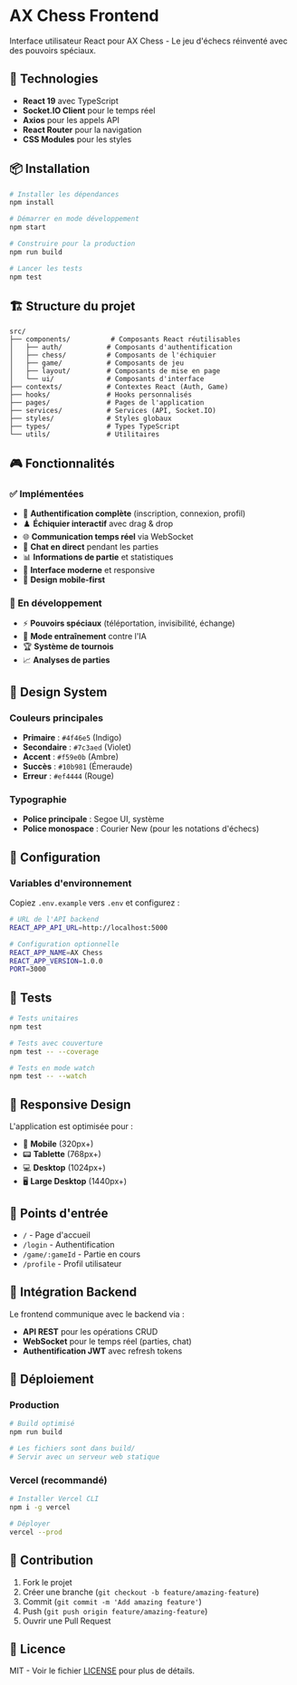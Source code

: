 # AX Chess Frontend

Interface utilisateur React pour AX Chess - Le jeu d'échecs réinventé avec des pouvoirs spéciaux.

## 🚀 Technologies

- **React 19** avec TypeScript
- **Socket.IO Client** pour le temps réel
- **Axios** pour les appels API
- **React Router** pour la navigation
- **CSS Modules** pour les styles

## 📦 Installation

```bash
# Installer les dépendances
npm install

# Démarrer en mode développement
npm start

# Construire pour la production
npm run build

# Lancer les tests
npm test
```

## 🏗️ Structure du projet

```
src/
├── components/          # Composants React réutilisables
│   ├── auth/           # Composants d'authentification
│   ├── chess/          # Composants de l'échiquier
│   ├── game/           # Composants de jeu
│   ├── layout/         # Composants de mise en page
│   └── ui/             # Composants d'interface
├── contexts/           # Contextes React (Auth, Game)
├── hooks/              # Hooks personnalisés
├── pages/              # Pages de l'application
├── services/           # Services (API, Socket.IO)
├── styles/             # Styles globaux
├── types/              # Types TypeScript
└── utils/              # Utilitaires
```

## 🎮 Fonctionnalités

### ✅ Implémentées
- 🔐 **Authentification complète** (inscription, connexion, profil)
- ♟️ **Échiquier interactif** avec drag & drop
- 🌐 **Communication temps réel** via WebSocket
- 💬 **Chat en direct** pendant les parties
- 📊 **Informations de partie** et statistiques
- 🎨 **Interface moderne** et responsive
- 📱 **Design mobile-first**

### 🚧 En développement
- ⚡ **Pouvoirs spéciaux** (téléportation, invisibilité, échange)
- 🤖 **Mode entraînement** contre l'IA
- 🏆 **Système de tournois**
- 📈 **Analyses de parties**

## 🎨 Design System

### Couleurs principales
- **Primaire** : `#4f46e5` (Indigo)
- **Secondaire** : `#7c3aed` (Violet)
- **Accent** : `#f59e0b` (Ambre)
- **Succès** : `#10b981` (Émeraude)
- **Erreur** : `#ef4444` (Rouge)

### Typographie
- **Police principale** : Segoe UI, système
- **Police monospace** : Courier New (pour les notations d'échecs)

## 🔧 Configuration

### Variables d'environnement

Copiez `.env.example` vers `.env` et configurez :

```bash
# URL de l'API backend
REACT_APP_API_URL=http://localhost:5000

# Configuration optionnelle
REACT_APP_NAME=AX Chess
REACT_APP_VERSION=1.0.0
PORT=3000
```

## 🧪 Tests

```bash
# Tests unitaires
npm test

# Tests avec couverture
npm test -- --coverage

# Tests en mode watch
npm test -- --watch
```

## 📱 Responsive Design

L'application est optimisée pour :
- 📱 **Mobile** (320px+)
- 📟 **Tablette** (768px+)
- 💻 **Desktop** (1024px+)
- 🖥️ **Large Desktop** (1440px+)

## 🎯 Points d'entrée

- `/` - Page d'accueil
- `/login` - Authentification
- `/game/:gameId` - Partie en cours
- `/profile` - Profil utilisateur

## 🔗 Intégration Backend

Le frontend communique avec le backend via :
- **API REST** pour les opérations CRUD
- **WebSocket** pour le temps réel (parties, chat)
- **Authentification JWT** avec refresh tokens

## 🚀 Déploiement

### Production

```bash
# Build optimisé
npm run build

# Les fichiers sont dans build/
# Servir avec un serveur web statique
```

### Vercel (recommandé)

```bash
# Installer Vercel CLI
npm i -g vercel

# Déployer
vercel --prod
```

## 🤝 Contribution

1. Fork le projet
2. Créer une branche (`git checkout -b feature/amazing-feature`)
3. Commit (`git commit -m 'Add amazing feature'`)
4. Push (`git push origin feature/amazing-feature`)
5. Ouvrir une Pull Request

## 📄 Licence

MIT - Voir le fichier [LICENSE](../LICENSE) pour plus de détails.
